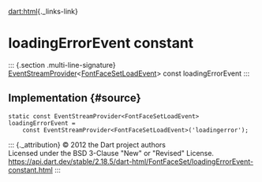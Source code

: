 [dart:html](../../dart-html/dart-html-library){._links-link}

loadingErrorEvent constant
==========================

::: {.section .multi-line-signature}
[EventStreamProvider](../eventstreamprovider-class)\<[FontFaceSetLoadEvent](../fontfacesetloadevent-class)\>
const loadingErrorEvent
:::

Implementation {#source}
--------------

``` {.language-dart data-language="dart"}
static const EventStreamProvider<FontFaceSetLoadEvent> loadingErrorEvent =
    const EventStreamProvider<FontFaceSetLoadEvent>('loadingerror');
```

::: {._attribution}
© 2012 the Dart project authors\
Licensed under the BSD 3-Clause \"New\" or \"Revised\" License.\
<https://api.dart.dev/stable/2.18.5/dart-html/FontFaceSet/loadingErrorEvent-constant.html>
:::
